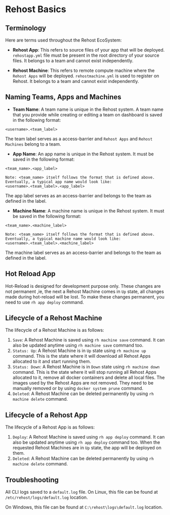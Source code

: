 # Rehost Basics

## Terminology

Here are terms used throughout the Rehost EcoSystem:
* **Rehost App**: This refers to source files of your app that will be deployed. `rehostapp.yml` file must be present in the root directory of your source files. It belongs to a team and cannot exist independently.

* **Rehost Machine**: This refers to remote compute machine where the `Rehost Apps` will be deployed. `rehostmachine.yml` is used to register on Rehost. It belongs to a team and cannot exist independently.

## Naming Teams, Apps and Machines

* **Team Name**: A team name is unique in the Rehost system. A team name that you provide while creating or editing a team on dashboard is saved in the following format:

```
<username>.<team_label>
```
The team label serves as a access-barrier and `Rehost Apps` and `Rehost Machines` belong to a team.

* **App Name**: An app name is unique in the Rehost system. It must be saved in the following format:

```
<team_name>.<app_label>

Note: <team_name> itself follows the format that is defined above.
Eventually, a typical app name would look like:
<username>.<team_label>.<app_label>
```
The app label serves as an access-barrier and belongs to the team as defined in the label.

* **Machine Name**: A machine name is unique in the Rehost system. It must be saved in the following format:

```
<team_name>.<machine_label>

Note: <team_name> itself follows the format that is defined above.
Eventually, a typical machine name would look like:
<username>.<team_label>.<machine_label>
```
The machine label serves as an access-barrier and belongs to the team as defined in the label.

## Hot Reload App

Hot-Reload is designed for development purpose only. These changes are not permanent ,ie, the next a Rehost Machine comes in `Up` state, all changes made during hot-reload will be lost. To make these changes permanent, you need to use `rh app deploy` command.

## Lifecycle of a Rehost Machine

The lifecycle of a Rehost Machine is as follows:
1. `Save`: A Rehost Machine is saved using `rh machine save` command. It can also be updated anytime using `rh machine save` command too.
2. `Status: Up`: A Rehost Machine is in `Up` state using `rh machine up` command. This is the state where it will download all Rehost Apps allocated to it and start running them.
3. `Status: Down`: A Rehost Machine is in `Down` state using `rh machine down` command. This is the state where it will stop running all Rehost Apps allocated to it, remove all docker containers and delete all local files. The images used by the Rehost Apps are not removed. They need to be manually removed or by using `docker system prune` command.
4. `Deleted`: A Rehost Machine can be deleted permanently by using `rh machine delete` command.

## Lifecycle of a Rehost App

The lifecycle of a Rehost App is as follows:
1. `Deploy`: A Rehost Machine is saved using `rh app deploy` command. It can also be updated anytime using `rh app deploy` command too. When the requested Rehost Machines are in `Up` state, the app will be deployed on them.
2. `Deleted`: A Rehost Machine can be deleted permanently by using `rh machine delete` command.

## Troubleshooting

All CLI logs saved to a `default.log` file.
On Linux, this file can be found at `/etc/rehost/logs/default.log` location.

On Windows, this file can be found at `C:\rehost\logs\default.log` location.